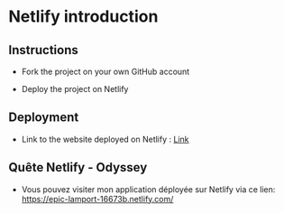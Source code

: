 # Netlify introduction

## Instructions

* Fork the project on your own GitHub account

* Deploy the project on Netlify

## Deployment

* Link to the website deployed on Netlify : [Link]()

## Quête Netlify - Odyssey

* Vous pouvez visiter mon application déployée sur Netlify via ce lien: https://epic-lamport-16673b.netlify.com/ 
